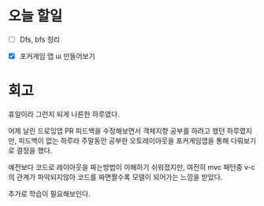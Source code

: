 # 오늘 할일

- [ ] Dfs, bfs 정리
- [x] 포커게임 앱 ui 만들어보기







# 회고

휴일이라 그런지 되게 나른한 하루였다. 

어제 날린 드로잉앱 PR 피드백을 수정해보면서 객체지향 공부를 하려고 했던 하루였지만, 피드백이 없는 하루라 주말동안 공부한 오토레이아웃을 포커게임앱을 통해 다뤄보기로 결정을 했다.

예전보다 코드로 레이아웃을 짜는방법이 이해하기 쉬워졌지만, 여전히 mvc 패턴중 v-c 의 관계가 파악되지않아 코드를 짜면짤수록 모델이 되어가는 느낌을 받았다.

추가로 학습이 필요해보인다.

